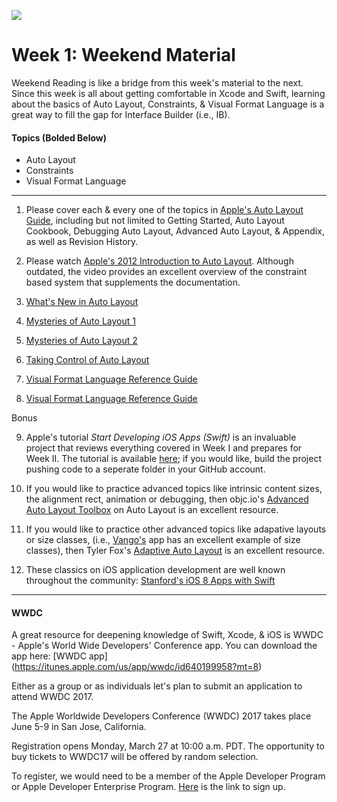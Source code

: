![](https://ga-dash.s3.amazonaws.com/production/assets/logo-9f88ae6c9c3871690e33280fcf557f33.png)

# Week 1: Weekend Material 

Weekend Reading is like a bridge from this week's material to the next. Since this week is all about getting comfortable in Xcode and Swift, learning about the basics of Auto Layout, Constraints, & Visual Format Language is a great way to fill the gap for Interface Builder (i.e., IB).

<!--
#### Weekly Instructor Prep

- Be sure to have your curriculum repository and GA organization set up
- Set up a form for the [reflection session](../recurring-materials/reflection) that can be shared and used by 
-->
#### Topics (Bolded Below)

- Auto Layout
- Constraints
- Visual Format Language

---

1) Please cover each & every one of the topics in [Apple's Auto Layout Guide](https://developer.apple.com/library/content/documentation/UserExperience/Conceptual/AutolayoutPG/), including but not limited to Getting Started, Auto Layout Cookbook, Debugging Auto Layout, Advanced Auto Layout, & Appendix, as well as Revision History. 

2) Please watch [Apple's 2012 Introduction to Auto Layout](https://developer.apple.com/videos/play/wwdc2012/202/). Although outdated, the video provides an excellent overview of the constraint based system that supplements the documentation. 

3) [What's New in Auto Layout](https://developer.apple.com/videos/play/wwdc2016/236/)

4) [Mysteries of Auto Layout 1](https://developer.apple.com/videos/play/wwdc2015/218/)

5) [Mysteries of Auto Layout 2](https://developer.apple.com/videos/play/wwdc2015/219/)

6) [Taking Control of Auto Layout](https://developer.apple.com/videos/play/wwdc2013/406/)

7) [Visual Format Language Reference Guide](http://commandshift.co.uk/blog/2013/01/31/visual-format-language-for-autolayout/)

8) [Visual Format Language Reference Guide](https://www.raywenderlich.com/110393/auto-layout-visual-format-language-tutorial)

Bonus 

9) Apple's tutorial _Start Developing iOS Apps (Swift)_ is an invaluable project that reviews everything covered in Week I and prepares for Week II. The tutorial is available [here](https://developer.apple.com/library/content/referencelibrary/GettingStarted/DevelopiOSAppsSwift/); if you would like, build the project pushing code to a seperate folder in your GitHub account. 

10) If you would like to practice advanced topics like intrinsic content sizes, the alignment rect, animation or debugging, then objc.io's [Advanced Auto Layout Toolbox](http://www.objc.io/issues/3-views/advanced-auto-layout-toolbox/) on Auto Layout is an excellent resource. 

11) If you would like to practice other advanced topics like adapative layouts or size classes, (i.e., [Vango's](https://itunes.apple.com/us/app/vango-art-buy-original-art/id669344577?mt=8) app has an excellent example of size classes), then Tyler Fox's [Adaptive Auto Layout](https://www.youtube.com/watch?v=taWaW2GzfCI#t=206) is an excellent resource. 

12) These classics on iOS application development are well known throughout the community: [Stanford's iOS 8 Apps with Swift](https://itunes.apple.com/us/course/developing-ios-8-apps-swift/id961180099)

---

#### WWDC

A great resource for deepening knowledge of Swift, Xcode, & iOS is WWDC - Apple's World Wide Developers' Conference app. You can download the app here: [WWDC app] (https://itunes.apple.com/us/app/wwdc/id640199958?mt=8)

Either as a group or as individuals let's plan to submit an application to attend WWDC 2017. 

The Apple Worldwide Developers Conference (WWDC) 2017 takes place June 5-9 in San Jose, California. 

Registration opens Monday, March 27 at 10:00 a.m. PDT. The opportunity to buy tickets to WWDC17 will be offered by random selection. 

To register, we would need to be a member of the Apple Developer Program or Apple Developer Enterprise Program. [Here](https://developer.apple.com/wwdc/) is the link to sign up.

